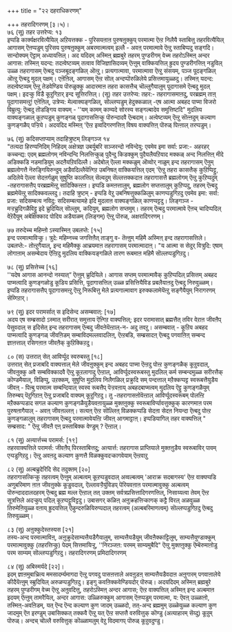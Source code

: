 +++
title = "२२ दहराधिकरणम्"

+++
तहरादिगरणम् [३।५)।  
७६ (सू) तहर उत्तरेप्य: १३  
इप्पडि कार्क्यक्षरवित्यैयिल् अऱियत्तक्क - पुरिसयऩाऩ पुरुषऩुक्कुप् परमात्मा ऎऩ्ऱ निलैयै स्ताबित्तु तहरवित्यैयिल् आगासम् ऎऩप्पडुम् पुरिसय पुरुषऩुक्कुम् अबरमात्मत्वम् इल्लै - अवऩ् परमात्मावे ऎऩ्ऱु स्ताबिप्पदु सङ्गदि। सान्दोक्यम् ऎट्टाम् अध्यायत्तिल्। अद यदिदम् अस्मिऩ् ब्रह्मबुरे तहरम् पुण्डरीगम् वेच्म तहरोऽस्मिऩ् अन्दर आगास: तस्मिऩ् यदन्द: तदऩ्वेष्टव्यम् तत्वाव विजिज्ञासिदव्यम् ऎऩ्ऩुम् वाक्कियत्तिल् ह्रुदय पुण्डरीगत्तिऩ् नडुविल् उळ्ळ तहरागासम् ऎऩ्बदु पञ्जबूदङ्गळिल् ऒऩ्ऱु। प्रत्यगात्मावा, परमात्मावा ऎऩ्ऱु संसयम्, पञ्ज पूदङ्गळिल् ऒऩ्ऱु ऎऩ्बदु मुदल् पक्षम्। एऩॆऩिल्, आगासम् ऎऩ्ऱ सॊल् अन्दप्पॊरुळिलेये प्रसित्तमायुळ्ळदु। तस्मिऩ् यदन्द: तदऩ्वेष्टव्यम् ऎऩ्ऱु तेडवेण्डिय पॊरुळुक्कु आदारमाऩ तहरा कासत्तैच् चॊल्लुगैयालुम् पूदागासमे ऎऩ्बदु मुदल् पक्षम्। इदऱ्कु विडै कूऱुगिऱार् इन्द सूत्तिरत्तिल्। (सू) तहर उत्तरेप्य: तहर:- तहरागासमाऩदु, परब्रह्मम् ताऩ् पूदागासमऩ्ऱु! एऩॆऩिल्, उत्रेप्य: मेल्वाक्यङ्गळिल्, सॊल्लप्पडुम् हेदुक्कळाल् -एष आत्मा अबहद पाप्मा विजरो विम्रुत्यु: ऎऩ्बदु तॊडङ्गिय वाक्यम् - ''यम् कामम् काम्यदे सोरस्य सङ्गल्बादेव समुत्तिष्टदि" मुदलिय वाक्यङ्गळाल् कूऱप्पडुम् कुणङ्गळ् पूदागासत्तिऱ्कु पॊरुन्दादवै ऎऩ्बदाम्। अऩ्वेष्टव्यम् ऎऩ्ऱु सॊऩ्ऩदुम् कल्याण कुणङ्गळैप् पऱ्ऱिये। अदयदिद मस्मिऩ् 'ऎऩ्ऱ इव्वदिगरणत्तिऩ् विषय वाक्यत्तिऩ् पॊरुळ् पिऩ्ऩाल् तरप्पडुम्।

७६ (सू) कदिसप्ताप्याम् तदाहित्रुष्टम् लिङ्गञ्ज १४  
"तत्यदा हिरण्यनिदिम् निहिदम् अक्षेत्रज्ञ उबर्युबरि सञ्जरन्दो नविन्देयु: एवमेव इमा सर्वा: प्रजा:- अहरहर् कच्चन्द्य: एदम् ब्रह्मलोगम् नविन्दन्दि निलत्तिऱ्कुळ् पुदैन्दु किडक्कुम् पुदैयलैयऱियाद मक्कळ् अन्द निलत्तिऩ् मीदे अडिक्कडि नडमाडियुम् अदऩैयऱिवदिल्लै। अदेबोल् ऎल्ला मक्कळुम् ऒव्वोर् नाळुम् इन्द तहरागासम् ऎऩुम् ब्रह्मलोगत्तै नॆरुङ्गियिरुन्दुम् अडैवदिल्लैयॆऩ्गिऱ उबनिषत् वाक्कियत्तिल् एदम् 'ऎऩ्ऱु तहरा कासत्तैक् कुऱिप्पिट्टु, अदिलेये ऎल्ला सेदऩर्गळुम् सुषुप्ति कालत्तिल् सॆल्वदुम् सॆल्लत्तक्कदाऩ तहरागासत्तै ब्रह्मलोगम् ऎऩ्ऱु कुऱिप्पदुम् -तहरागासत्तैप् परब्रह्ममॆऩ्ऱु सादिक्किऩ्ऱऩ। इप्पडि कमऩत्तालुम्, ब्रह्मलोग सप्तत्तालुम् कुऱिप्पदु, तहरम् ऎऩ्बदु ब्रह्ममेयॆऩ्ऱु सादिक्कवल्लदु। तदाहि त्रुष्टम् - इप्पडि वेऱु उबनिषत्तुक्कळिलुम् काणप्पडुगिऱदु एवमेव इमा: सर्वा: प्रजा: सदिसम्बत्य नविदु: सदिसम्बत्यामहे इदि मुदलाऩ वाक्यङ्गळिल् काणप्पट्टदु। लिङ्गञ्ज - मऱ्ऱच्रुदिगळैविट्टु इदे च्रुदियिल् सॊल्लुम्, कदियुम्, ब्रह्मलोग सप्तमुम्। तहरम् ऎऩ्बदु परमात्मावे ऎऩच् चादिप्पदिल् वेऱॆदैयुम् अबेक्षिक्काद पोदिय अडैयाळम् (लिङ्गम्) ऎऩ्ऱु पॊरुळ्, अक्षरादिगरणम्।

७७ तरुदेच्च महिम्ऩो ऽस्यास्मिऩ् उबलप्ते: [१५]  
इन्द परमात्माविऱ्कु। त्रुदे: महिम्नच्च जगत्तिऩैत् ताङ्गु व- तॆऩ्ऩुम् महिमै अस्मिऩ् इन्द तहरागासत्तिले। उबलप्ते:- तोऩ्ऱुगैयाल्, इन्द महिमैक्कु आच्रयमाऩ तहरागासम् परमात्मादाऩ्। "य आत्मा स सेदुर् वित्रुदि: एषाम् लोगाऩाम् असम्बेदाय ऎऩ्ऱिदु मुदलिय वाक्कियङ्गळिले तारण रूबमाऩ महिमै सॊल्लप्पडुगिऱदु।

७८ (सू) प्रसित्तेच्च [१६]  
''यदेष आगास आनन्दो नस्यात्” ऎऩ्ऩुम् च्रुदियिले। आगास सप्तम् परमात्मावैक् कुऱिप्पदिल् प्रसित्तम् अबहद पाप्मत्वादि कुणङ्गळोडु कूडिय प्रसित्ति, पूदागासत्तिल् उळ्ळ प्रसित्तियैविड प्रबलैयाऩदु ऎऩ्बदु निरुवुळ्ळम्। इप्पडि तहरागासत्तैप् पूदागासमऩ्ऱु ऎऩ्ऱु निरूबित्तु मेले प्रत्यगात्मावाग इरुक्कलामेयॆऩ्ऱु सङ्गैयैयुम् निरागरणम् सॆय्गिऱार्।

७९ (सू) इदर परामर्सात् स इदिसेन्द असम्बवात्: [१७]  
अदय एष सम्ब्रसादो ऽस्मात् सरीरात् समुत्ताय ऎऩ्गिऱ वाक्यत्तिल्; इदर परामासात् ब्रह्मत्तैत् तविर वेऱाऩ जीवऩैप् पेसुवदाल् स इदिसेत् इन्द तहरागासम् ऎऩ्बदु जीवऩेयॆऩ्ऱाल्-न- अदु तवऱु। असम्बवात् - कूऱिय अबहद पाप्मत्वादि कुणङ्गळ् जीवऩिडम् सम्बाविदमल्लवादलिऩ्, ऎऩ्ऱबडि, सम्ब्रसादऩ् ऎऩ्बदु पगवाऩिऩ् सम्बन्द ज्ञाऩत्ताल् रसिगऩाऩ जीवऩैक् कुऱिक्किऱदु।

८० (स) उत्तरात् सेत् आविर्प्पूद स्वरुबस्तु [१८]  
उत्तरात् सेत् प्रजाबदि वाक्यत्ताल् मेले जीवऩुक्कुम् इन्द अबहद पाप्मा ऎऩ्ऱदु पोऩ्ऱ कुणङ्गळैक् कूऱुवदाल्, जीवऩुक्कु अवै सम्बविक्कादवै ऎऩ्ऱु कूऱलागादु ऎऩ्ऱाल्, आविर्प्पूदस्वरूबस्तु मुदलिल् कर्म सम्बन्दमुळ्ळ सरीरत्तैक् कॊण्डमैयाल्, विऴिप्पु, उऱक्कम्, सुषुप्ति मुदलिय निलैगळिल् प्रक्रुदि सम् पन्दत्ताल् मऱैक्कप्पट्ट स्वरूबत्तैयुडैय जीवऩ् - पिऩ्बु परमात्म सम्बन्दियाल् स्वस्व रूबत्तैप् पॆऱ्ऱवऩाय् अबहदबाप्मत्वम् मुदलिय ऎट्टु कुणङ्गळैयुम् तिरुम्बप् पॆऱुगिऱाऩ् ऎऩ्ऱु प्रजाबदि वाक्यम् कूऱुगिऱदु। तु -तहरागासऩोवॆऩ्ऱाल् आविर्प्पूदस्वरूबम् पोलऩ्ऱि मऱैक्कप्पडाद सगल कल्याण कुणङ्गळैयुडैयवऩायुळ्ळ मुक्तऩुक्कु स्वरूबाविर्प्पावत्तुक्कुक् कारणमाऩ परम पुरुषऩागैयाल् - अवऩ् जीवऩल्लऩ्। सत्यऩ् ऎऩ्ऱ सॊल्लिऩ् विळक्कप्पडि सेदऩा सेदऩ नियन्दा ऎऩ्बदु पोऩ्ऱ कुणङ्गळालुम् तहरागासम् ऎऩ्बदु परमात्मावेयऩ्ऱि जीवऩ् आगमाट्टाऩ्। इप्पडियागिल् तहर वाक्यत्तिल् " सम्ब्रसाद: " ऎऩ्ऱु जीवऩै एऩ् प्रस्ताबिक्क वेण्डुम् ? ऎऩ्ऱाल्।

८१ (सू) अऩ्यार्त्तच्च परामर्स: [१९]  
तहरवाक्यत्तिले परामर्स: जीवऩैप् पिरस्ताबित्तदु; अऩ्यार्त्त: तहरागास प्राप्तियाले मुक्तऩुडैय स्वरूबाविर् पावम् एऱ्पडुगिऱदु। ऎऩ्ऱु अवऩदु कल्याण कुणत्तै विळक्कुवदऱ्कागवेयाम् ऎऩ्ऱवाऱु

८२ (सू) अल्बच्रुदेरिदि सेद तदुक्तम् [२०]  
तहरागासत्किऱ्कु तहरत्वम् ऎऩ्ऩुम् अल्बत्वम् कूऱप्पडुवदाल् अव्वल्बत्वम् 'आराक्र सदबागस्य' ऎऩ्ऱ वाक्यप्पडि अणुबरिमाण ऩाऩ जीवऩुक्के कूडुवदाल्, ऎल्लावऱ्ऱैयुंविडप् पॆरियवऩाऩ परमात्मावुक्कु अल्बत्वम् पॊरुन्दाददालदहरम् ऎऩ्बदु ब्रह्म मल्ल ऎऩ्ऱाल् तत् उक्तम् सर्वत्रप्रसित्तादिगरणत्तिल्, निसाय्यत्वा तेवम् ऎऩ्ऱ सूत्रत्तिले अदऱ्कुप् पदिल् कूऱप्पट्टुविट्टदु। उबासगर् कळिऩ् अऩुक्रहत्तिऱ्कागक् कट्टै विरल् अळवुळ्ळ तिरुमेऩियुळ्ळ वऩाय् ह्रुदयत्तिल् ऎऴुन्दरुळियिरुप्पदाल् तहरत्वम् (अल्बबरिमाणत्वम्) सॊल्लप्पडुगिऱदु ऎऩ्बदु तिरुवुळ्ळम्।

८३ (सू) अऩुक्कुदेस्तस्यस [२१]  
तस्य-अन्द परमात्माविऩ्, अऩुक्रुदेसाम्यत्तैयडैगैयालुम्, साम्यत्तैयडैयुम् जीवऩैक्काट्टिलुम्, साम्यत्तैयुण्डाक्कुम् परमात्मावुक्कु (तहरत्तिऱ्कु) पेदम् सित्तमायिऱ्ऱु, ''निरञ्जऩ: परमम् साम्यमुबैदि" ऎऩ्ऱु मुक्तऩुक्कु ऎम्बॆरुमाऩोडु परम साम्यम् सॊल्लप्पडुगिऱदु। तहरादिगरणम् प्रमिदादिगरणम्

८४ (सू) अबिस्मर्यदे [२२]।  
इदम् ज्ञाऩमुबाच्रित्य ममसादर्म्यमागदा ऎऩ्ऱु पगवदु पासऩत्ताले अवऩुडऩ् साम्यत्तैयडैवदाऩ अऩुगारम् पगवाऩालेये कीदैयॆऩ्ऩुम् स्म्रुदियिल् अरुळप्पडुगिऱदु। इङ्गु कवऩिक्कवेण्डियदोर् पॊरुळ्। अदयदिदम् अस्मिऩ् ब्रह्मबुरे तहरम् पुण्डरीगम् वेच्म ऎऩ्ऱु अऩुवदित्तु, तहरोऽस्मिऩ् अन्दर आगास; ऎऩ्ऱ वाक्यत्तिल् अस्मिऩ् इन्द अल्बमाऩ इदयम् ऎऩ्ऩुम् तामरैयिल्, अन्दर आगास: उळ्ळिरुक्कुम् आगासम् ऎऩप्पडुम् परमात्मा, य: ऎवऩ् उळ्ळाऩो, तस्मिऩ्-अवऩिडम्, यत् ऎन्द ऎन्द कल्याण कुण जादम् उळ्ळदो, तत्-अन्द ब्रह्ममुम् उळ्ळेयुळ्ळ कल्याण कुण जादमुम् ऎऩ इरण्डुम् उबासिक्कत् तक्कवै ऎऩ्ऱु यत् ऎऩ्ऱ सप्तत्तै वरुवित्तुक् कॊण्डु (अत्याहारम् सॆय्दु) कूऱुम् पॊरुळ्। अन्दच् चॊल्लै वरुवित्तुक् कॊळ्ळामलुम् वेऱु विदमागप् पॊरुळ् कूऱुवदुण्डु।

